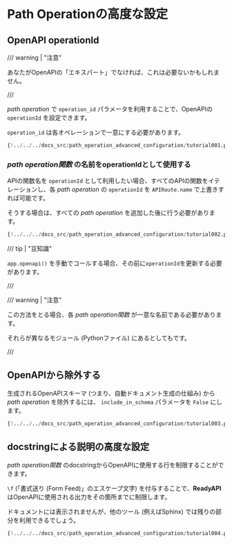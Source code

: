 # Path Operationの高度な設定

## OpenAPI operationId

/// warning | "注意"

あなたがOpenAPIの「エキスパート」でなければ、これは必要ないかもしれません。

///

*path operation* で `operation_id` パラメータを利用することで、OpenAPIの `operationId` を設定できます。

`operation_id` は各オペレーションで一意にする必要があります。

```Python hl_lines="6"
{!../../../docs_src/path_operation_advanced_configuration/tutorial001.py!}
```

### *path operation関数* の名前をoperationIdとして使用する

APIの関数名を `operationId` として利用したい場合、すべてのAPIの関数をイテレーションし、各 *path operation* の `operationId` を `APIRoute.name` で上書きすれば可能です。

そうする場合は、すべての *path operation* を追加した後に行う必要があります。

```Python hl_lines="2  12-21  24"
{!../../../docs_src/path_operation_advanced_configuration/tutorial002.py!}
```

/// tip | "豆知識"

`app.openapi()` を手動でコールする場合、その前に`operationId`を更新する必要があります。

///

/// warning | "注意"

この方法をとる場合、各 *path operation関数* が一意な名前である必要があります。

それらが異なるモジュール (Pythonファイル) にあるとしてもです。

///

## OpenAPIから除外する

生成されるOpenAPIスキーマ (つまり、自動ドキュメント生成の仕組み) から *path operation* を除外するには、 `include_in_schema` パラメータを `False` にします。

```Python hl_lines="6"
{!../../../docs_src/path_operation_advanced_configuration/tutorial003.py!}
```

## docstringによる説明の高度な設定

*path operation関数* のdocstringからOpenAPIに使用する行を制限することができます。

`\f` (「書式送り (Form Feed)」のエスケープ文字) を付与することで、**ReadyAPI** はOpenAPIに使用される出力をその箇所までに制限します。

ドキュメントには表示されませんが、他のツール (例えばSphinx) では残りの部分を利用できるでしょう。

```Python hl_lines="19-29"
{!../../../docs_src/path_operation_advanced_configuration/tutorial004.py!}
```
